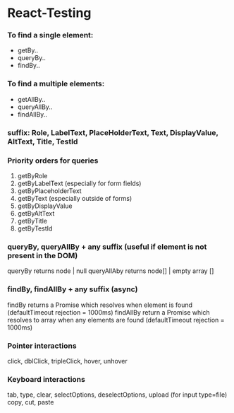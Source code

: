 # React-Testing

### To find a single element:

- getBy..
- queryBy..
- findBy..

### To find a multiple elements:

- getAllBy..
- queryAllBy..
- findAllBy..

### suffix: Role, LabelText, PlaceHolderText, Text, DisplayValue, AltText, Title, TestId

### Priority orders for queries

1. getByRole
2. getByLabelText (especially for form fields)
3. getByPlaceholderText
4. getByText (especially outside of forms)
5. getByDisplayValue
6. getByAltText
7. getByTitle
8. getByTestId

### queryBy, queryAllBy + any suffix (useful if element is not present in the DOM)

queryBy returns node | null
queryAllAby returns node[] | empty array []

### findBy, findAllBy + any suffix (async)

findBy returns a Promise which resolves when element is found (defaultTimeout rejection = 1000ms)
findAllBy return a Promise which resolves to array when any elements are found (defaultTimeout rejection = 1000ms)

### Pointer interactions

click, dblClick, tripleClick, hover, unhover

### Keyboard interactions

tab, type, clear, selectOptions, deselectOptions, upload (for input type=file)
copy, cut, paste
